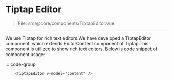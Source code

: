# Tiptap Editor

>File: src/@core/components/TiptapEditor.vue
---
We use Tiptap for rich text editors.We have developed a TiptapEditor component, which extends EditorContent component of Tiptap.This component is utilized to show rich text editors.
Below is code snippet of component usage:

::: code-group

```vue [TS]
    <TiptapEditor v-model="content" />
```
